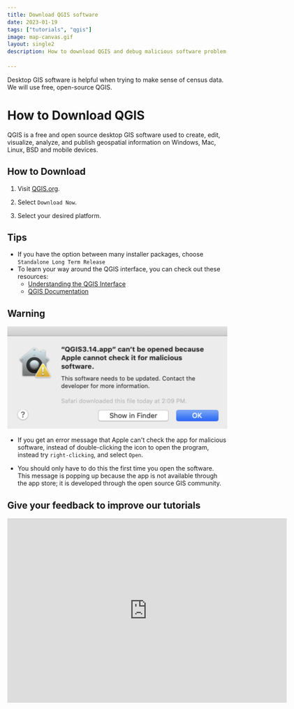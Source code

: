 ```yaml
---
title: Download QGIS software
date: 2023-01-19
tags: ["tutorials", "qgis"]
image: map-canvas.gif
layout: single2
description: How to download QGIS and debug malicious software problem, "QGIS can't be opened because Apple cannot check it for malicious software error"

---
```


Desktop GIS software is helpful when trying to make sense of census data. We will use free, open-source QGIS.

# How to Download QGIS

QGIS is a free and open source desktop GIS software used to create, edit, visualize, analyze, and publish geospatial information on Windows, Mac, Linux, BSD and mobile devices.

## How to Download

1. Visit [QGIS.org](https://qgis.org/en/site/).

2. Select `Download Now`.

3. Select your desired platform.

## Tips

- If you have the option between many installer packages, choose `Standalone Long Term Release`
- To learn your way around the QGIS interface, you can check out these resources:
    - [Understanding the QGIS Interface](https://cartinal.leventhalmap.org/guides/get-started-qgis/interface.html#menu-bar)
    - [QGIS Documentation](https://docs.qgis.org/3.16/en/docs/user_manual/)


## Warning

![QGIS can't be opened because Apple cannot check it for malicious software error](media/apple-malicious-software.png)

- If you get an error message that Apple can't check the app for malicious software, instead of double-clicking the icon to open the program, instead try `right-clicking`, and select `Open`.

- You should only have to do this the first time you open the software. This message is popping up because the app is not available through the app store; it is developed through the open source GIS community.


<div class="alert-success">
<h2>Give your feedback to improve our tutorials</h2>
<iframe src="https://docs.google.com/forms/d/e/1FAIpQLSdlY6BmZdq9Lx6-y2WbN6sOYxZ8caOQQvE_K1mErx0OG0fWZw/viewform?usp=sf_link" width="640" height="422" frameborder="0" marginheight="0" marginwidth="0">Loading…</iframe>
</div>


